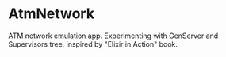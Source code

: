 # AtmNetwork

ATM network emulation app.
Experimenting with GenServer and Supervisors tree, inspired by "Elixir in Action" book.

